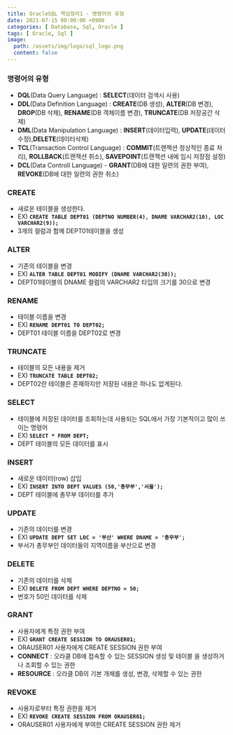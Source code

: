 ```yaml
---
title: OracleSQL 핵심정리1 - 명령어의 유형
date: 2021-07-15 00:00:00 +0900
categories: [ Database, Sql, Oracle ]
tags: [ Oracle, Sql ]
image:
  path: /assets/img/logo/sql_logo.png
  content: false
---
```


### **명령어의 유형**

- **DQL**(Data Query Language) : **SELECT**(데이터 검색시 사용)
- **DDL**(Data Definition Language) : **CREATE**(DB 생성), **ALTER**(DB 변경), **DROP**(DB 삭제), **RENAME**(DB 객체이름 변경),
  **TRUNCATE**(DB 저장공간 삭제)
- **DML**(Data Manipulation Language) : **INSERT**(데이터입력), **UPDATE**(데이터수정),**DELETE**(데이터삭제)
- **TCL**(Transaction Control Language) : **COMMIT**(트랜잭션 정상적인 종료 처리), **ROLLBACK**(트랜잭션 취소), **SAVEPOINT**(트랜잭션 내에 임시
  저장점 설정)
- **DCL**(Data Controll Language) - **GRANT**(DB에 대한 일련의 권한 부여), **REVOKE**(DB에 대한 일련의 권한 취소)

### **CREATE**

- 새로운 테이블을 생성한다.
- EX) **`CREATE TABLE DEPT01 (DEPTNO NUMBER(4), DNAME VARCHAR2(10), LOC VARCHAR2(9));`**
- 3개의 컬럼과 함께 DEPT01테이블을 생성

### **ALTER**

- 기존의 테이블을 변경
- EX) **`ALTER TABLE DEPT01 MODIFY (DNAME VARCHAR2(30));`**
- DEPT01테이블의 DNAME 컬럼의 VARCHAR2 타입의 크기를 30으로 변경

### **RENAME**

- 테이블 이름을 변경
- EX) **`RENAME DEPT01 TO DEPT02;`**
- DEPT01 테이블 이름을 DEPT02로 변경

### **TRUNCATE**

- 테이블의 모든 내용을 제거
- EX) **`TRUNCATE TABLE DEPT02;`**
- DEPT02란 테이블은 존재하지만 저장된 내용은 하나도 없게된다.

### **SELECT**

- 테이블에 저장된 데이터를 조회하는데 사용되는 SQL에서 가장 기본적이고 많이 쓰이는 명령어
- EX) **`SELECT * FROM DEPT;`**
- DEPT 테이블의 모든 데이터를 표시

### **INSERT**

- 새로운 데이터(row) 삽입
- EX) **`INSERT INTO DEPT VALUES (50,'총무부','서울');`**
- DEPT 테이블에 총무부 데이터를 추가

### **UPDATE**

- 기존의 데이터를 변경
- EX) **`UPDATE DEPT SET LOC = '부산' WHERE DNAME = '총무부';`**
- 부서가 총무부인 데이터들의 지역이름을 부산으로 변경

### **DELETE**

- 기존의 데이터를 삭제
- EX) **`DELETE FROM DEPT WHERE DEPTNO = 50;`**
- 번호가 50인 데이터를 삭제

### **GRANT**

- 사용자에게 특정 권한 부여
- EX) **`GRANT CREATE SESSION TO ORAUSER01;`**
- ORAUSER01 사용자에게 CREATE SESSION 권한 부여
- **CONNECT** : 오라클 DB에 접속할 수 있는 SESSION 생성 및 테이블 을 생성하거나 조회할 수 있는 권한
- **RESOURCE** : 오라클 DB의 기본 개체를 생성, 변경, 삭제할 수 있는 권한

### **REVOKE**

- 사용자로부터 특정 권한을 제거
- EX) **`REVOKE CREATE SESSION FROM ORAUSER01;`**
- ORAUSER01 사용자에게 부여한 CREATE SESSION 권한 제거
